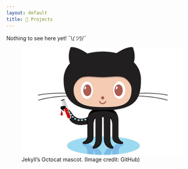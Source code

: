 ```yaml
---
layout: default
title: 🚧 Projects
---
```



Nothing to see here yet! ¯\\_(ツ)_/¯

<figure>
    <img src="/images/octojekyll-opt.jpg" alt="Jekyll’s Octocat mascot. (Image credit: GitHub)">
    <figcaption>Jekyll’s Octocat mascot. (Image credit: GitHub)</figcaption>
</figure>